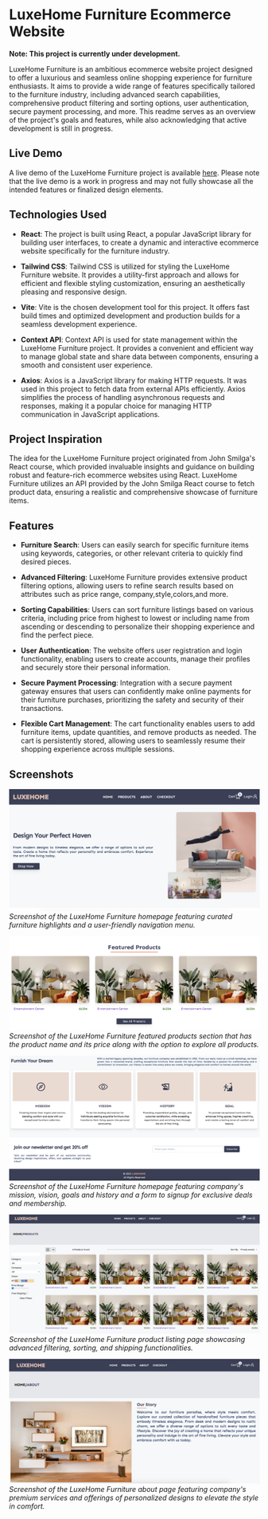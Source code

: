 # LuxeHome Furniture Ecommerce Website

**Note: This project is currently under development.**

LuxeHome Furniture is an ambitious ecommerce website project designed to offer a luxurious and seamless online shopping experience for furniture enthusiasts. It aims to provide a wide range of features specifically tailored to the furniture industry, including advanced search capabilities, comprehensive product filtering and sorting options, user authentication, secure payment processing, and more. This readme serves as an overview of the project's goals and features, while also acknowledging that active development is still in progress.

## Live Demo

A live demo of the LuxeHome Furniture project is available [here](https://luxehome-ecommerce.netlify.app/). Please note that the live demo is a work in progress and may not fully showcase all the intended features or finalized design elements.

## Technologies Used

- **React**: The project is built using React, a popular JavaScript library for building user interfaces, to create a dynamic and interactive ecommerce website specifically for the furniture industry.

- **Tailwind CSS**: Tailwind CSS is utilized for styling the LuxeHome Furniture website. It provides a utility-first approach and allows for efficient and flexible styling customization, ensuring an aesthetically pleasing and responsive design.

- **Vite**: Vite is the chosen development tool for this project. It offers fast build times and optimized development and production builds for a seamless development experience.

- **Context API**: Context API is used for state management within the LuxeHome Furniture project. It provides a convenient and efficient way to manage global state and share data between components, ensuring a smooth and consistent user experience.

- **Axios**: Axios is a JavaScript library for making HTTP requests. It was used in this project to fetch data from external APIs efficiently. Axios simplifies the process of handling asynchronous requests and responses, making it a popular choice for managing HTTP communication in JavaScript applications.

## Project Inspiration

The idea for the LuxeHome Furniture project originated from John Smilga's React course, which provided invaluable insights and guidance on building robust and feature-rich ecommerce websites using React. LuxeHome Furniture utilizes an API provided by the John Smilga React course to fetch product data, ensuring a realistic and comprehensive showcase of furniture items.

## Features

- **Furniture Search**: Users can easily search for specific furniture items using keywords, categories, or other relevant criteria to quickly find desired pieces.

- **Advanced Filtering**: LuxeHome Furniture provides extensive product filtering options, allowing users to refine search results based on attributes such as price range, company,style,colors,and more.

- **Sorting Capabilities**: Users can sort furniture listings based on various criteria, including price from highest to lowest or including name from ascending or descending to personalize their shopping experience and find the perfect piece.

- **User Authentication**: The website offers user registration and login functionality, enabling users to create accounts, manage their profiles and securely store their personal information.

- **Secure Payment Processing**: Integration with a secure payment gateway ensures that users can confidently make online payments for their furniture purchases, prioritizing the safety and security of their transactions.

- **Flexible Cart Management**: The cart functionality enables users to add furniture items, update quantities, and remove products as needed. The cart is persistently stored, allowing users to seamlessly resume their shopping experience across multiple sessions.

<!-- - **Admin Dashboard**: An intuitive admin dashboard provides administrators with the necessary tools to manage furniture products, orders, inventory, and user accounts efficiently, ensuring streamlined operations. -->

## Screenshots

![Homepage](/src/assets/screenshots/homepage.png)
_Screenshot of the LuxeHome Furniture homepage featuring curated furniture highlights and a user-friendly navigation menu._

![Featured Products](/src/assets/screenshots/featured-products.png)
_Screenshot of the LuxeHome Furniture featured products section that has the product name and its price along with the option to explore all products._

![Company's vision and exclusive member subscription](/src/assets/screenshots/vision-and-subscription.png)
_Screenshot of the LuxeHome Furniture homepage featuring company's mission, vision, goals and history and a form to signup for exclusive deals and membership._

![Product Listing](/src//assets/screenshots/product-listings.png)
_Screenshot of the LuxeHome Furniture product listing page showcasing advanced filtering, sorting, and shipping functionalities._

![About Page](/src/assets/screenshots/about-page.png)
_Screenshot of the LuxeHome Furniture about page featuring company's premium services and offerings of personalized designs to elevate the style in comfort._
